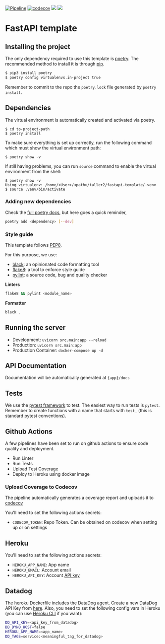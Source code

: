 [![Pipeline](https://github.com/FacuMastri/fastapi-server/actions/workflows/pipeline.yml/badge.svg?branch=main)](https://github.com/FacuMastri/fastapi-server/actions/workflows/pipeline.yml)
[![codecov](https://codecov.io/gh/FacuMastri/fastapi-server/branch/main/graph/badge.svg?token=RdVC85n674)](https://codecov.io/gh/FacuMastri/fastapi-server)
[![](https://img.shields.io/badge/python-3.9-blue.svg)](https://www.python.org/downloads/)
[![](https://img.shields.io/badge/docs-fastapi-blue.svg)](https://fastapi.tiangolo.com/)


# FastAPI template


## Installing the project

The only dependency required to use this template is [poetry](https://python-poetry.org). The recommended method to install it is through [pip](https://pypi.org/project/pip/).

```bash
$ pip3 install poetry
$ poetry config virtualenvs.in-project true
```

Remember to commit to the repo the `poetry.lock` file generated by `poetry install`.


## Dependencies

The virtual environment is automatically created and activated via poetry.

```
$ cd to-project-path
$ poetry install
```

To make sure everything is set up correctly, run the following command which must show the virtual environment path:

```
$ poetry show -v
```

If still having problems, you can run `source` command to enable the virtual environment from the shell:

```
$ poetry show -v
Using virtualenv: /home/<User>/<path>/taller2/fastapi-template/.venv
$ source .venv/bin/activate
```

### Adding new dependencies

Check the [full poetry docs](https://python-poetry.org/docs/cli/), but here goes a quick reminder,

```bash
poetry add <dependency> [--dev]
```

### Style guide

This template follows [PEP8](https://www.python.org/dev/peps/pep-0008/).

For this purpose, we use:

- [black](https://github.com/psf/black): an opinionated code formatting tool
- [flake8](https://github.com/PyCQA/flake8): a tool to enforce style guide
- [pylint](https://github.com/PyCQA/pylint): a source code, bug and quality checker

**Linters**

```bash
flake8 && pylint <module_name>
```

**Formatter**
```bash
black .
```

## Running the server

- Development: `uvicorn src.main:app --reload`
- Production: `uvicorn src.main:app`
- Production Container: `docker-compose up -d`

## API Documentation

Documentation will be automatically generated at `{app}/docs`

## Tests

We use the [pytest framework](https://fastapi.tiangolo.com/tutorial/testing/) to test. The easiest way to run tests is `pytest`.
Remember to create functions with a name that starts with `test_` (this is standard pytest conventions).

## Github Actions

A few pipelines have been set to run on github actions to ensure code quality and deployment.

- Run Linter
- Run Tests
- Upload Test Coverage
- Deploy to Heroku using docker image

### Upload Coverage to Codecov

The pipeline automatically generates a coverage report and uploads it to [codecov](https://about.codecov.io/)

You'll need to set the following actions secrets:

- `CODECOV_TOKEN`: Repo Token. Can be obtained on codecov when setting up or on settings

## Heroku

You'll need to set the following actions secrets:

- `HEROKU_APP_NAME`: App name
- `HEROKU_EMAIL`: Account email
- `HEROKU_API_KEY`: Account [API key](https://dashboard.heroku.com/account)

## Datadog

The heroku Dockerfile includes the DataDog agent.  Create a new DataDog API Key from [here](https://app.datadoghq.com/organization-settings/api-keys).
Also, you need to set the following config vars in Heroku (you can use [Heroku CLI](https://devcenter.heroku.com/articles/heroku-cli) if you want):
```bash
DD_API_KEY=<api_key_from_datadog>
DD_DYNO_HOST=false
HEROKU_APP_NAME=<app_name>
DD_TAGS=service:<meaningful_tag_for_datadog>
```
